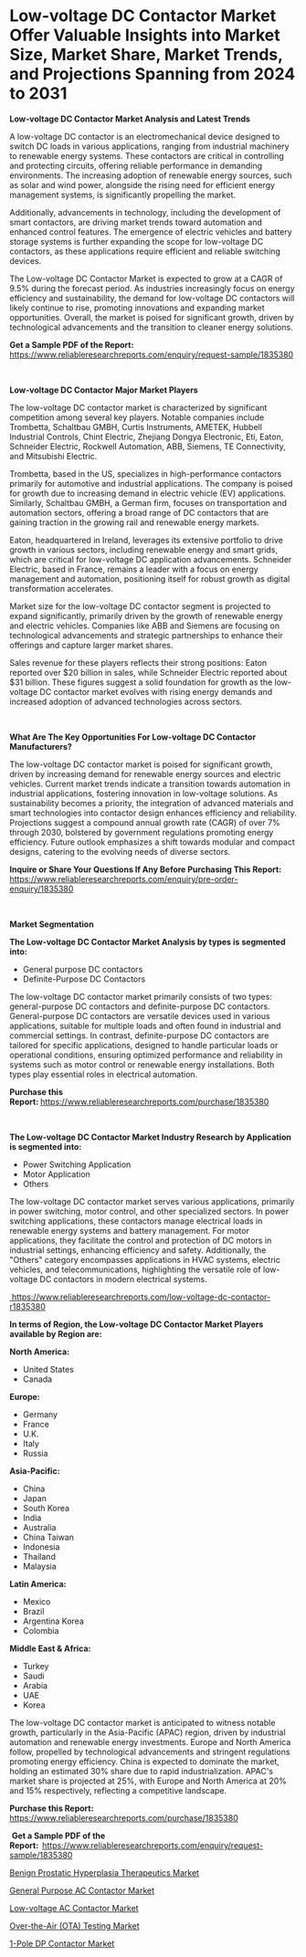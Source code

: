 <p><h1>Low-voltage DC Contactor Market Offer Valuable Insights into Market Size, Market Share, Market Trends, and Projections Spanning from 2024 to 2031</h1></p><p><strong>Low-voltage DC Contactor Market Analysis and Latest Trends</strong></p>
<p><p>A low-voltage DC contactor is an electromechanical device designed to switch DC loads in various applications, ranging from industrial machinery to renewable energy systems. These contactors are critical in controlling and protecting circuits, offering reliable performance in demanding environments. The increasing adoption of renewable energy sources, such as solar and wind power, alongside the rising need for efficient energy management systems, is significantly propelling the market. </p><p>Additionally, advancements in technology, including the development of smart contactors, are driving market trends toward automation and enhanced control features. The emergence of electric vehicles and battery storage systems is further expanding the scope for low-voltage DC contactors, as these applications require efficient and reliable switching devices.</p><p>The Low-voltage DC Contactor Market is expected to grow at a CAGR of 9.5% during the forecast period. As industries increasingly focus on energy efficiency and sustainability, the demand for low-voltage DC contactors will likely continue to rise, promoting innovations and expanding market opportunities. Overall, the market is poised for significant growth, driven by technological advancements and the transition to cleaner energy solutions.</p></p>
<p><strong>Get a Sample PDF of the Report:&nbsp;</strong> <a href="https://www.reliableresearchreports.com/enquiry/request-sample/1835380?utm_campaign=24&utm_medium=2&utm_source=Github&utm_content=ia&utm_term=31122024&utm_id=low-voltage-dc-contactor">https://www.reliableresearchreports.com/enquiry/request-sample/1835380</a></p>
<p>&nbsp;</p>
<p><strong>Low-voltage DC Contactor Major Market Players</strong></p>
<p><p>The low-voltage DC contactor market is characterized by significant competition among several key players. Notable companies include Trombetta, Schaltbau GMBH, Curtis Instruments, AMETEK, Hubbell Industrial Controls, Chint Electric, Zhejiang Dongya Electronic, Eti, Eaton, Schneider Electric, Rockwell Automation, ABB, Siemens, TE Connectivity, and Mitsubishi Electric.</p><p>Trombetta, based in the US, specializes in high-performance contactors primarily for automotive and industrial applications. The company is poised for growth due to increasing demand in electric vehicle (EV) applications. Similarly, Schaltbau GMBH, a German firm, focuses on transportation and automation sectors, offering a broad range of DC contactors that are gaining traction in the growing rail and renewable energy markets.</p><p>Eaton, headquartered in Ireland, leverages its extensive portfolio to drive growth in various sectors, including renewable energy and smart grids, which are critical for low-voltage DC application advancements. Schneider Electric, based in France, remains a leader with a focus on energy management and automation, positioning itself for robust growth as digital transformation accelerates.</p><p>Market size for the low-voltage DC contactor segment is projected to expand significantly, primarily driven by the growth of renewable energy and electric vehicles. Companies like ABB and Siemens are focusing on technological advancements and strategic partnerships to enhance their offerings and capture larger market shares. </p><p>Sales revenue for these players reflects their strong positions: Eaton reported over $20 billion in sales, while Schneider Electric reported about $31 billion. These figures suggest a solid foundation for growth as the low-voltage DC contactor market evolves with rising energy demands and increased adoption of advanced technologies across sectors.</p></p>
<p>&nbsp;</p>
<p><strong>What Are The Key Opportunities For Low-voltage DC Contactor Manufacturers?</strong></p>
<p><p>The low-voltage DC contactor market is poised for significant growth, driven by increasing demand for renewable energy sources and electric vehicles. Current market trends indicate a transition towards automation in industrial applications, fostering innovation in low-voltage solutions. As sustainability becomes a priority, the integration of advanced materials and smart technologies into contactor design enhances efficiency and reliability. Projections suggest a compound annual growth rate (CAGR) of over 7% through 2030, bolstered by government regulations promoting energy efficiency. Future outlook emphasizes a shift towards modular and compact designs, catering to the evolving needs of diverse sectors.</p></p>
<p><strong>Inquire or Share Your Questions If Any Before Purchasing This Report:</strong> <a href="https://www.reliableresearchreports.com/enquiry/pre-order-enquiry/1835380?utm_campaign=24&utm_medium=2&utm_source=Github&utm_content=ia&utm_term=31122024&utm_id=low-voltage-dc-contactor">https://www.reliableresearchreports.com/enquiry/pre-order-enquiry/1835380</a></p>
<p>&nbsp;</p>
<p><strong>Market Segmentation</strong></p>
<p><strong>The Low-voltage DC Contactor Market Analysis by types is segmented into:</strong></p>
<p><ul><li>General purpose DC contactors</li><li>Definite-Purpose DC Contactors</li></ul></p>
<p><p>The low-voltage DC contactor market primarily consists of two types: general-purpose DC contactors and definite-purpose DC contactors. General-purpose DC contactors are versatile devices used in various applications, suitable for multiple loads and often found in industrial and commercial settings. In contrast, definite-purpose DC contactors are tailored for specific applications, designed to handle particular loads or operational conditions, ensuring optimized performance and reliability in systems such as motor control or renewable energy installations. Both types play essential roles in electrical automation.</p></p>
<p><strong>Purchase this Report:&nbsp;</strong><a href="https://www.reliableresearchreports.com/purchase/1835380?utm_campaign=24&utm_medium=2&utm_source=Github&utm_content=ia&utm_term=31122024&utm_id=low-voltage-dc-contactor">https://www.reliableresearchreports.com/purchase/1835380</a></p>
<p>&nbsp;</p>
<p><strong>The Low-voltage DC Contactor Market Industry Research by Application is segmented into:</strong></p>
<p><ul><li>Power Switching Application</li><li>Motor Application</li><li>Others</li></ul></p>
<p><p>The low-voltage DC contactor market serves various applications, primarily in power switching, motor control, and other specialized sectors. In power switching applications, these contactors manage electrical loads in renewable energy systems and battery management. For motor applications, they facilitate the control and protection of DC motors in industrial settings, enhancing efficiency and safety. Additionally, the "Others" category encompasses applications in HVAC systems, electric vehicles, and telecommunications, highlighting the versatile role of low-voltage DC contactors in modern electrical systems.</p></p>
<p><a href="https://www.reliableresearchreports.com/low-voltage-dc-contactor-r1835380?utm_campaign=24&utm_medium=2&utm_source=Github&utm_content=ia&utm_term=31122024&utm_id=low-voltage-dc-contactor">&nbsp;https://www.reliableresearchreports.com/low-voltage-dc-contactor-r1835380</a></p>
<p><strong>In terms of Region, the Low-voltage DC Contactor Market Players available by Region are:</strong></p>
<p>
    <p> <strong> North America: </strong>
        <ul>
            <li>United States</li>
            <li>Canada</li>
        </ul>
        </p> 
    <p> <strong> Europe: </strong>
        <ul>
            <li>Germany</li>
            <li>France</li>
            <li>U.K.</li>
            <li>Italy</li>
            <li>Russia</li>
        </ul>
        </p> 
    <p> <strong> Asia-Pacific: </strong>
        <ul>
            <li>China</li>
            <li>Japan</li>
            <li>South Korea</li>
            <li>India</li>
            <li>Australia</li>
            <li>China Taiwan</li>
            <li>Indonesia</li>
            <li>Thailand</li>
            <li>Malaysia</li>
        </ul>
        </p> 
    <p> <strong> Latin America: </strong>
        <ul>
            <li>Mexico</li>
            <li>Brazil</li>
            <li>Argentina Korea</li>
            <li>Colombia</li>
        </ul>
        </p> 
    <p> <strong> Middle East & Africa: </strong>
        <ul>
            <li>Turkey</li>
            <li>Saudi</li>
            <li>Arabia</li>
            <li>UAE</li>
            <li>Korea</li>
        </ul>
    </p>
    </p>
<p><p>The low-voltage DC contactor market is anticipated to witness notable growth, particularly in the Asia-Pacific (APAC) region, driven by industrial automation and renewable energy investments. Europe and North America follow, propelled by technological advancements and stringent regulations promoting energy efficiency. China is expected to dominate the market, holding an estimated 30% share due to rapid industrialization. APAC's market share is projected at 25%, with Europe and North America at 20% and 15% respectively, reflecting a competitive landscape.</p></p>
<p><strong>Purchase this Report: </strong><a href="https://www.reliableresearchreports.com/purchase/1835380?utm_campaign=24&utm_medium=2&utm_source=Github&utm_content=ia&utm_term=31122024&utm_id=low-voltage-dc-contactor">https://www.reliableresearchreports.com/purchase/1835380</a></p>
<p>&nbsp;<strong>Get a Sample PDF of the Report:&nbsp;&nbsp;</strong><a href="https://www.reliableresearchreports.com/enquiry/request-sample/1835380?utm_campaign=24&utm_medium=2&utm_source=Github&utm_content=ia&utm_term=31122024&utm_id=low-voltage-dc-contactor">https://www.reliableresearchreports.com/enquiry/request-sample/1835380</a></p>
<p><strong></strong></p>
<p><p><a href="https://github.com/jerhoskinson197676/Market-Research-Report-List-1/blob/main/benign-prostatic-hyperplasia-therapeutics-market.md?utm_campaign=24&utm_medium=2&utm_source=Github&utm_content=ia&utm_term=31122024&utm_id=low-voltage-dc-contactor">Benign Prostatic Hyperplasia Therapeutics Market</a></p><p><a href="https://github.com/mezokathleen834/Market-Research-Report-List-1/blob/main/general-purpose-ac-contactor-market.md?utm_campaign=24&utm_medium=2&utm_source=Github&utm_content=ia&utm_term=31122024&utm_id=low-voltage-dc-contactor">General Purpose AC Contactor Market</a></p><p><a href="https://github.com/shirleenfraker87/Market-Research-Report-List-1/blob/main/low-voltage-ac-contactor-market.md?utm_campaign=24&utm_medium=2&utm_source=Github&utm_content=ia&utm_term=31122024&utm_id=low-voltage-dc-contactor">Low-voltage AC Contactor Market</a></p><p><a href="https://github.com/JosephineMcguire65/Market-Research-Report-List-1/blob/main/over-the-air-ota-testing-market.md?utm_campaign=24&utm_medium=2&utm_source=Github&utm_content=ia&utm_term=31122024&utm_id=low-voltage-dc-contactor">Over-the-Air (OTA) Testing Market</a></p><p><a href="https://github.com/norbeludie83/Market-Research-Report-List-1/blob/main/1-pole-dp-contactor-market.md?utm_campaign=24&utm_medium=2&utm_source=Github&utm_content=ia&utm_term=31122024&utm_id=low-voltage-dc-contactor">1-Pole DP Contactor Market</a></p></p>